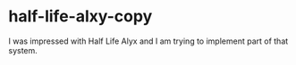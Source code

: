 # half-life-alxy-copy
I was impressed with Half Life Alyx and I am trying to implement part of that system.
